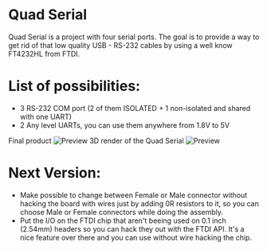 # Quad Serial 

Quad Serial is a project with four serial ports. The goal is to provide a way to get rid of that low quality USB - RS-232 cables by using a well know FT4232HL from FTDI.

# List of possibilities:
* 3 RS-232 COM port (2 of them ISOLATED + 1 non-isolated and shared with one UART)
* 2 Any level UARTs, you can use them anywhere from 1.8V to 5V

Final product
![Preview](https://github.com/PY1CX/Quad-Serial/blob/master/Final_Front_Low.jpg?raw=true)
3D render of the Quad Serial
![Preview](http://i.imgur.com/0ZsWIK9.png)

# Next Version:
* Make possible to change between Female or Male connector without hacking the board with wires just by adding 0R resistors to it, so you can choose Male or Female connectors while doing the assembly.
* Put the I/O on the FTDI chip that aren't beeing used on 0.1 inch (2.54mm) headers so you can hack they out with the FTDI API. It's a nice feature over there and you can use without wire hacking the chip.
